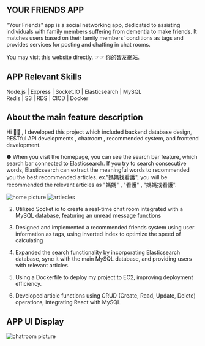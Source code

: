 ## YOUR FRIENDS APP
"Your Friends" app is a social networking app, dedicated to assisting individuals with family members suffering from dementia to make friends. It matches users based on their family members' conditions as tags and provides services for posting and chatting in chat rooms.

You may visit this website directly. ☞☞ [你的智友網站](https://chichi-lab.com/).

## APP Relevant Skills
Node.js |  Express  |  Socket.IO  |  Elasticsearch  |  MySQL  
Redis |  S3  | RDS  |  CICD  |  Docker


## About the main feature description
Hi 🙋‍♀️ , I developed this project which included backend database design, RESTful API developments , chatroom , recommended system, and frontend development. 

❶ When you visit the homepage, you can see the search bar feature, which search bar connected to Elasticsearch. If you try to search consecutive words, Elasticsearch can extract the meaningful words to recommended you the best recommended articles. ex."媽媽找看護", you will be recommended the relevant articles as "媽媽" , "看護" , "媽媽找看護".

![home picture](https://d3ajxzni2jkkr0.cloudfront.net/userImage/20230726063843947)
![artiecles](https://d3ajxzni2jkkr0.cloudfront.net/userImage/20230726063843947)



2. Utilized Socket.io to create a real-time chat room integrated with a MySQL database, featuring an unread message functions

3. Designed and implemented a recommended friends system using user information as tags, using inverted index to optimize the speed of calculating

4. Expanded the search functionality by incorporating Elasticsearch database, sync it with the main MySQL database, and providing users with relevant articles.

5. Using a Dockerfile to deploy my project to EC2, improving deployment efficiency.

6. Developed article functions using CRUD (Create, Read, Update, Delete) operations, integrating React with MySQL

## 

## APP UI Display

![chatroom picture](https://d3ajxzni2jkkr0.cloudfront.net/userImage/20230726063914327)


